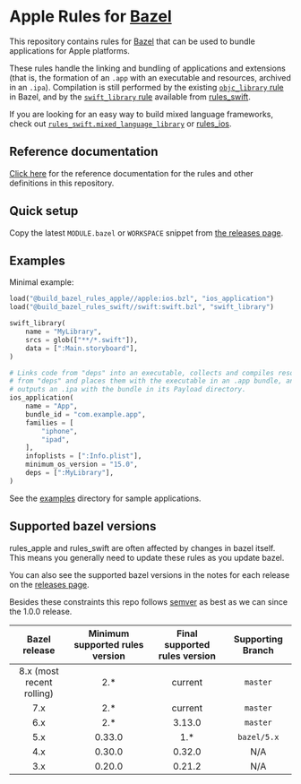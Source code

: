 # Apple Rules for [Bazel](https://bazel.build)

This repository contains rules for [Bazel](https://bazel.build) that can be
used to bundle applications for Apple platforms.

These rules handle the linking and bundling of applications and extensions
(that is, the formation of an `.app` with an executable and resources,
archived in an `.ipa`). Compilation is still performed by the existing
[`objc_library` rule](https://bazel.build/reference/be/objective-c#objc_library)
in Bazel, and by the
[`swift_library` rule](https://github.com/bazelbuild/rules_swift/blob/master/doc/rules.md#swift_library)
available from [rules_swift](https://github.com/bazelbuild/rules_swift).

If you are looking for an easy way to build mixed language frameworks, check out [`rules_swift.mixed_language_library`](https://github.com/bazelbuild/rules_swift/blob/master/doc/rules.md#mixed_language_library) or  [rules_ios](https://github.com/bazel-ios/rules_ios).

## Reference documentation

[Click here](https://github.com/bazelbuild/rules_apple/tree/master/doc)
for the reference documentation for the rules and other definitions in this
repository.

## Quick setup

Copy the latest `MODULE.bazel` or `WORKSPACE` snippet from [the releases
page](https://github.com/bazelbuild/rules_apple/releases).

## Examples

Minimal example:

```python
load("@build_bazel_rules_apple//apple:ios.bzl", "ios_application")
load("@build_bazel_rules_swift//swift:swift.bzl", "swift_library")

swift_library(
    name = "MyLibrary",
    srcs = glob(["**/*.swift"]),
    data = [":Main.storyboard"],
)

# Links code from "deps" into an executable, collects and compiles resources
# from "deps" and places them with the executable in an .app bundle, and then
# outputs an .ipa with the bundle in its Payload directory.
ios_application(
    name = "App",
    bundle_id = "com.example.app",
    families = [
        "iphone",
        "ipad",
    ],
    infoplists = [":Info.plist"],
    minimum_os_version = "15.0",
    deps = [":MyLibrary"],
)
```

See the [examples](https://github.com/bazelbuild/rules_apple/tree/master/examples)
directory for sample applications.

## Supported bazel versions

rules_apple and rules_swift are often affected by changes in bazel
itself. This means you generally need to update these rules as you
update bazel.

You can also see the supported bazel versions in the notes for each
release on the [releases
page](https://github.com/bazelbuild/rules_apple/releases).

Besides these constraints this repo follows
[semver](https://semver.org/) as best as we can since the 1.0.0 release.

| Bazel release | Minimum supported rules version | Final supported rules version | Supporting Branch |
|:-------------------:|:-------------------:|:-------------------------:|:-------------------------:|
| 8.x (most recent rolling) | 2.* | current | `master` |
| 7.x | 2.* | current | `master` |
| 6.x | 2.* | 3.13.0 | `master` |
| 5.x | 0.33.0 | 1.* | `bazel/5.x` |
| 4.x | 0.30.0 | 0.32.0 | N/A |
| 3.x | 0.20.0 | 0.21.2 | N/A |
